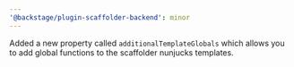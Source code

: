 ```yaml
---
'@backstage/plugin-scaffolder-backend': minor
---
```


Added a new property called `additionalTemplateGlobals` which allows you to add global functions to the scaffolder nunjucks templates.
